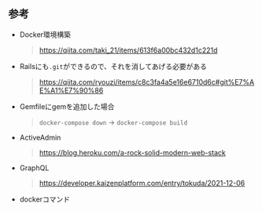 ## 参考

* Docker環境構築

  > https://qiita.com/taki_21/items/613f6a00bc432d1c221d
  

* Railsにも`.git`ができるので、それを消してあげる必要がある

  > https://qiita.com/ryouzi/items/c8c3fa4a5e16e6710d6c#git%E7%AE%A1%E7%90%86


* Gemfileにgemを追加した場合

  > `docker-compose down` -> `docker-compose build`


* ActiveAdmin

  > https://blog.heroku.com/a-rock-solid-modern-web-stack


* GraphQL

  > https://developer.kaizenplatform.com/entry/tokuda/2021-12-06
  
  
* dockerコマンド
